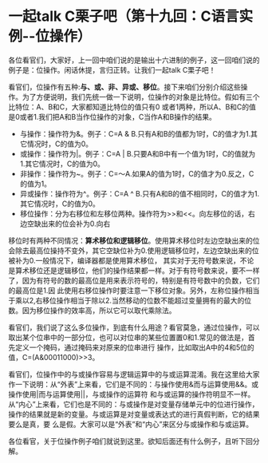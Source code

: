 # 一起talk C栗子吧（第十九回：C语言实例--位操作）

各位看官们，大家好，上一回中咱们说的是输出十六进制的例子，这一回咱们说的例子是：位操作。闲话休提，言归正转。让我们一起talk C栗子吧！ 

看官们，位操作有五种:**与、或、非、异或、移位**。接下来咱们分别介绍这些操作。为了方便说明，我们先统一做一下说明，位操作的对象是比特位。假如有三个比特位：A、B和C，大家都知道比特位的值只有0
或者1两种，所以A、B和C的值是0或者1.我们把A和B当作位操作的对象，C当作A和B操作的结果。

- 与操作：操作符为&。例子：C=A & B.只有A和B的值都为1时，C的值才为1.其它情况时，C的值为0。
- 或操作：操作符为|。例子：C=A | B.只要A和B中有一个值为1时，C的值就为1.其它情况时，C的值为0。
- 非操作：操作符为~。例子：C=～A.如果A的值为1时，C的值才为0.反之，C的值为1。
- 异或操作：操作符为^。例子：C=A ^ B.只有A和B的值不相同时，C的值才为1.其它情况时，C的值为0。
- 移位操作：分为右移位和左移位两种。操作符为>>和<<。向左移位的话，右边空缺出来的位会补为0.向右

移位时有两种不同情况：**算术移位和逻辑移位**。使用算术移位时左边空缺出来的位会除去最高位操持不变外，其它空缺位补为0.使用逻辑移位时，左边空缺出来的位被补为0.一般情况下，编译器都是使用算术移位，
其实对于无符号数来说，不论是算术移位还是逻辑移位，他们的操作结果都一样。对于有符号数来说，要不一样了，因为有符号的数的最高位是用来表示符号的，特别是有符号数中的负数，它们的最高位是1.因
此使用右移位操作时要注意一下移位对象。另外，左称位操作相当于乘以2,右移位操作相当于除以2.当然移动的位数不能超过变量拥有的最大的位数。因为移位操作的效率高，所以它可以取代乘除法。

看官们，我们说了这么多位操作，到底有什么用途？看官莫急，通过位操作，可以取出某个位串中的一部分位，也可以对位串的某些位置置0和1.常见的做法是，首先定义一个掩码，通过掩码来对原来的位串进行
操作，比如取出A中的4和5位的值，C=(A&00011000)>>3。

看官们，位操作中的与或操作容易与逻辑运算中的与或运算混淆。我在这里给大家作一下说明：从“外表”上来看，它们是不同的：与操作使用&而与运算使用&&。或操作使用|而与运算使用||，与或操作的运算符
和与或运算的操作符明显不一样。从“内心”上来看，它们也是不同的：与或操作是对变量存储单元中的位进行操作，操作的结果就是新的变量。与或运算是对变量或表达式的进行真假判断，它的结果要么是真，要
么是假。大家可以是“外表”和“内心”来区分与或操作和与或运算。

各位看官，关于位操作例子咱们就说到这里。欲知后面还有什么例子，且听下回分解。

